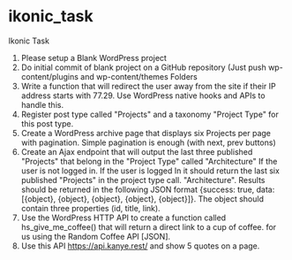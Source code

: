# ikonic_task
Ikonic Task
1. Please setup a Blank WordPress project
2. Do initial commit of blank project on a GitHub repository (Just push wp-content/plugins and wp-content/themes Folders
3. Write a function that will redirect the user away from the site if their IP address starts with 77.29. Use WordPress native hooks and APIs to handle this.
4. Register post type called "Projects" and a taxonomy "Project Type" for this post type.
5. Create a WordPress archive page that displays six Projects per page with pagination. Simple pagination is enough (with next, prev buttons)
6. Create an Ajax endpoint that will output the last three published "Projects" that belong in the "Project Type" called "Architecture" If the user is not logged in. If the user is logged In it should return the last six published "Projects" in the project type call.   "Architecture". Results should be returned in the following JSON format {success: true, data: [{object}, {object}, {object}, {object}, {object}]}. The object should contain three properties (id, title, link).
7. Use the WordPress HTTP API to create a function called hs_give_me_coffee() that will return a direct link to a cup of coffee. for us using the Random Coffee API [JSON].
8. Use this API https://api.kanye.rest/ and show 5 quotes on a page.
